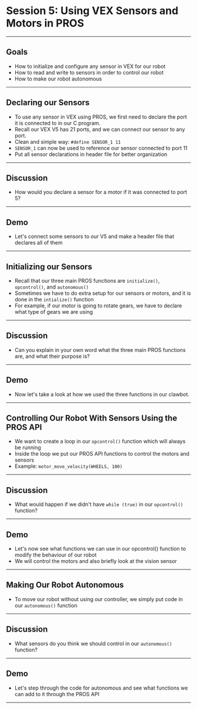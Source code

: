 # **Session 5: Using VEX Sensors and Motors in PROS**

---

## Goals

* How to initialize and configure any sensor in VEX for our robot
* How to read and write to sensors in order to control our robot
* How to make our robot autonomous

---

## Declaring our Sensors

* To use any sensor in VEX using PROS, we first need to declare the port it is connected to in our C program.
* Recall our VEX V5 has 21 ports, and we can connect our sensor to any port.
* Clean and simple way: ```#define SENSOR_1 11```
* ```SENSOR_1``` can now be used to reference our sensor connected to port 11
* Put all sensor declarations in header file for better organization

---

## Discussion

* How would you declare a sensor for a motor if it was connected to port 5?

---

## Demo

* Let's connect some sensors to our V5 and make a header file that declares all of them

---

## Initializing our Sensors

* Recall that our three main PROS functions are ```initialize()```, ```opcontrol()```, and ```autonomous()```
* Sometimes we have to do extra setup for our sensors or motors, and it is done in the ```intialize()``` function
* For example, if our motor is going to rotate gears, we have to declare what type of gears we are using

---

## Discussion

* Can you explain in your own word what the three main PROS functions are, and what their purpose is?

---

## Demo

* Now let's take a look at how we used the three functions in our clawbot.

---

## Controlling Our Robot With Sensors Using the PROS API

* We want to create a loop in our ```opcontrol()``` function which will always be running
* Inside the loop we put our PROS API functions to control the motors and sensors
* Example: ```motor_move_velocity(WHEELS, 100)```

---

## Discussion

* What would happen if we didn't have ```while (true)``` in our ```opcontrol()``` function?

---

## Demo

* Let's now see what functions we can use in our opcontrol() function to modify the behaviour of our robot
* We will control the motors and also briefly look at the vision sensor

---

## Making Our Robot Autonomous

* To move our robot without using our controller, we simply put code in our ```autonomous()``` function

---

## Discussion

* What sensors do you think we should control in our ```autonomous()``` function?

---

## Demo

* Let's step through the code for autonomous and see what functions we can add to it through the PROS API

---
